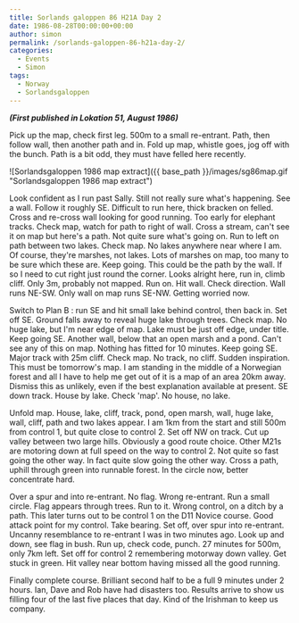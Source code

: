 ```yaml
---
title: Sorlands galoppen 86 H21A Day 2
date: 1986-08-28T00:00:00+00:00
author: simon
permalink: /sorlands-galoppen-86-h21a-day-2/
categories:
  - Events
  - Simon
tags:
  - Norway
  - Sorlandsgaloppen
---
```

_**(First published in Lokation 51, August 1986)**_

Pick up the map, check first leg. 500m to a small re-entrant. Path, then follow wall, then another path and in. Fold up map, whistle goes, jog off with the bunch. Path is a bit odd, they must have felled here recently.
<!--more-->

![Sorlandsgaloppen 1986 map extract]({{ base_path }}/images/sg86map.gif "Sorlandsgaloppen 1986 map extract")

Look confident as I run past Sally. Still not really sure what's happening. See a wall. Follow it roughly SE. Difficult to run here, thick bracken on felled. Cross and re-cross wall looking for good running. Too early for elephant tracks. Check map, watch for path to right of wall. Cross a stream, can't see it on map but here's a path. Not quite sure what's going on. Run to left on path between two lakes. Check map. No lakes anywhere near where I am. Of course, they're marshes, not lakes. Lots of marshes on map, too many to be sure which these are. Keep going. This could be the path by the wall. If so I need to cut right just round the corner. Looks alright here, run in, climb cliff. Only 3m, probably not mapped. Run on. Hit wall. Check direction. Wall runs NE-SW. Only wall on map runs SE-NW. Getting worried now.

Switch to Plan B : run SE and hit small lake behind control, then back in. Set off SE. Ground falls away to reveal huge lake through trees. Check map. No huge lake, but I'm near edge of map. Lake must be just off edge, under title. Keep going SE. Another wall, below that an open marsh and a pond. Can't see any of this on map. Nothing has fitted for 10 minutes. Keep going SE. Major track with 25m cliff. Check map. No track, no cliff. Sudden inspiration. This must be tomorrow's map. I am standing in the middle of a Norwegian forest and all I have to help me get out of it is a map of an area 20km away. Dismiss this as unlikely, even if the best explanation available at present. SE down track. House by lake. Check 'map'. No house, no lake.

Unfold map. House, lake, cliff, track, pond, open marsh, wall, huge lake, wall, cliff, path and two lakes appear. I am 1km from the start and still 500m from control 1, but quite close to control 2. Set off NW on track. Cut up valley between two large hills. Obviously a good route choice. Other M21s are motoring down at full speed on the way to control 2. Not quite so fast going the other way. In fact quite slow going the other way. Cross a path, uphill through green into runnable forest. In the circle now, better concentrate hard.

Over a spur and into re-entrant. No flag. Wrong re-entrant. Run a small circle. Flag appears through trees. Run to it. Wrong control, on a ditch by a path. This later turns out to be control 1 on the D11 Novice course. Good attack point for my control. Take bearing. Set off, over spur into re-entrant. Uncanny resemblance to re-entrant I was in two minutes ago. Look up and down, see flag in bush. Run up, check code, punch. 27 minutes for 500m, only 7km left. Set off for control 2 remembering motorway down valley. Get stuck in green. Hit valley near bottom having missed all the good running.

Finally complete course. Brilliant second half to be a full 9 minutes under 2 hours. Ian, Dave and Rob have had disasters too. Results arrive to show us filling four of the last five places that day. Kind of the Irishman to keep us company.
